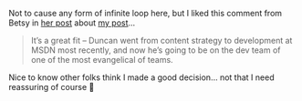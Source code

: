 Not to cause any form of infinite loop here, but I liked this comment from Betsy in <a href="http://blogs.msdn.com/betsya/archive/2006/01/09/510992.aspx" target="_blank" class="broken_link">her post</a> about <a href="http://blogs.duncanmackenzie.net/duncanma/archive/2005/12/17/3412.aspx" target="_blank" class="broken_link">my post</a>&#8230;

> It&#8217;s a great fit &#8211; Duncan went from content strategy to development at MSDN most recently, and now he&#8217;s going to be on the dev team of one of the most evangelical of teams. 

Nice to know other folks think I made a good decision&#8230; not that I need reassuring of course 🙂